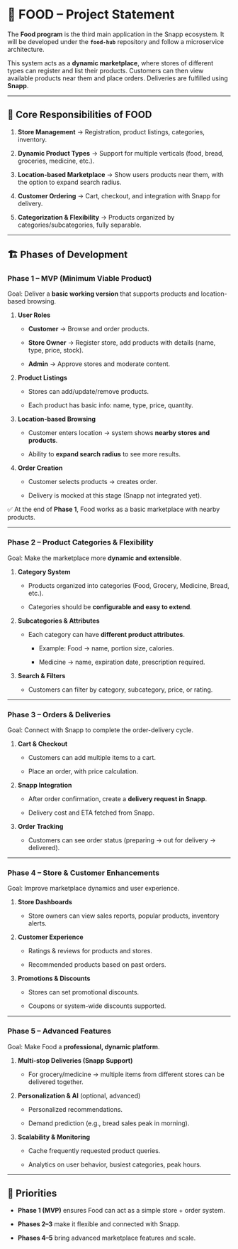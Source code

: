 
# 📄 FOOD – Project Statement

The **Food program** is the third main application in the Snapp ecosystem. It will be developed under the **`food-hub`** repository and follow a microservice architecture.

This system acts as a **dynamic marketplace**, where stores of different types can register and list their products. Customers can then view available products near them and place orders. Deliveries are fulfilled using **Snapp**.

----------

## 🎯 Core Responsibilities of FOOD

1.  **Store Management** → Registration, product listings, categories, inventory.
    
2.  **Dynamic Product Types** → Support for multiple verticals (food, bread, groceries, medicine, etc.).
    
3.  **Location-based Marketplace** → Show users products near them, with the option to expand search radius.
    
4.  **Customer Ordering** → Cart, checkout, and integration with Snapp for delivery.
    
5.  **Categorization & Flexibility** → Products organized by categories/subcategories, fully separable.
    

----------

## 🏗 Phases of Development

### **Phase 1 – MVP (Minimum Viable Product)**

Goal: Deliver a **basic working version** that supports products and location-based browsing.

1.  **User Roles**
    
    -   **Customer** → Browse and order products.
        
    -   **Store Owner** → Register store, add products with details (name, type, price, stock).
        
    -   **Admin** → Approve stores and moderate content.
        
2.  **Product Listings**
    
    -   Stores can add/update/remove products.
        
    -   Each product has basic info: name, type, price, quantity.
        
3.  **Location-based Browsing**
    
    -   Customer enters location → system shows **nearby stores and products**.
        
    -   Ability to **expand search radius** to see more results.
        
4.  **Order Creation**
    
    -   Customer selects products → creates order.
        
    -   Delivery is mocked at this stage (Snapp not integrated yet).
        

✅ At the end of **Phase 1**, Food works as a basic marketplace with nearby products.

----------

### **Phase 2 – Product Categories & Flexibility**

Goal: Make the marketplace more **dynamic and extensible**.

1.  **Category System**
    
    -   Products organized into categories (Food, Grocery, Medicine, Bread, etc.).
        
    -   Categories should be **configurable and easy to extend**.
        
2.  **Subcategories & Attributes**
    
    -   Each category can have **different product attributes**.
        
        -   Example: Food → name, portion size, calories.
            
        -   Medicine → name, expiration date, prescription required.
            
3.  **Search & Filters**
    
    -   Customers can filter by category, subcategory, price, or rating.
        

----------

### **Phase 3 – Orders & Deliveries**

Goal: Connect with Snapp to complete the order-delivery cycle.

1.  **Cart & Checkout**
    
    -   Customers can add multiple items to a cart.
        
    -   Place an order, with price calculation.
        
2.  **Snapp Integration**
    
    -   After order confirmation, create a **delivery request in Snapp**.
        
    -   Delivery cost and ETA fetched from Snapp.
        
3.  **Order Tracking**
    
    -   Customers can see order status (preparing → out for delivery → delivered).
        

----------

### **Phase 4 – Store & Customer Enhancements**

Goal: Improve marketplace dynamics and user experience.

1.  **Store Dashboards**
    
    -   Store owners can view sales reports, popular products, inventory alerts.
        
2.  **Customer Experience**
    
    -   Ratings & reviews for products and stores.
        
    -   Recommended products based on past orders.
        
3.  **Promotions & Discounts**
    
    -   Stores can set promotional discounts.
        
    -   Coupons or system-wide discounts supported.
        

----------

### **Phase 5 – Advanced Features**

Goal: Make Food a **professional, dynamic platform**.

1.  **Multi-stop Deliveries (Snapp Support)**
    
    -   For grocery/medicine → multiple items from different stores can be delivered together.
        
2.  **Personalization & AI** (optional, advanced)
    
    -   Personalized recommendations.
        
    -   Demand prediction (e.g., bread sales peak in morning).
        
3.  **Scalability & Monitoring**
    
    -   Cache frequently requested product queries.
        
    -   Analytics on user behavior, busiest categories, peak hours.
        

----------

## 📌 Priorities

-   **Phase 1 (MVP)** ensures Food can act as a simple store + order system.
    
-   **Phases 2–3** make it flexible and connected with Snapp.
    
-   **Phases 4–5** bring advanced marketplace features and scale.
